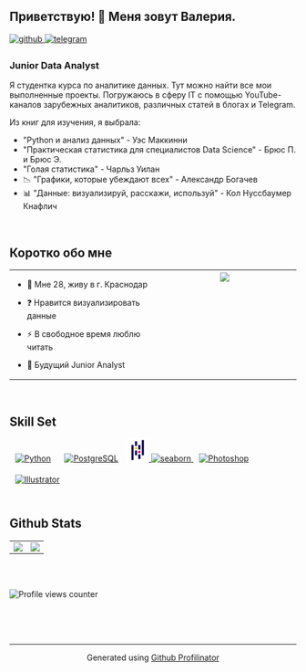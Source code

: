 ## Приветствую! 👋 Меня зовут Валерия.  

<a href="https://github.com/ValerieAgadzhanova" target="_blank">
<img src=https://img.shields.io/badge/github-%2324292e.svg?&style=for-the-badge&logo=github&logoColor=white alt=github style="margin-bottom: 5px;" />
</a>  
<a href="https://github.com/ValerieAgadzhanova" target="_blank">
<img src=https://img.shields.io/badge/Telegram?&style=for-the-badge&logo=Telegram&logoColor=26A5E4 alt=telegram style="margin-bottom: 5px;" />
</a>  
    



### Junior Data Analyst 
Я студентка курса по аналитике данных. Тут можно найти все мои выполненные проекты. Погружаюсь в сферу IT с помощью YouTube-каналов зарубежных аналитиков, различных статей в блогах и Telegram.

Из книг для изучения, я выбрала:
- "Python и анализ данных" - Уэс Маккинни
- "Практическая статистика для специалистов Data Science" -  Брюс П. и Брюс Э.
- "Голая статистика" - Чарльз Уилан
- 📉 "Графики, которые убеждают всех" - Александр Богачев 
- 📊 "Данные: визуализируй, расскажи, используй" - Кол Нуссбаумер Кнафлич  
  

<br/>  


## Коротко обо мне 
<table><tr><td valign="top" width="50%">

- 🌱 Мне 28, живу в г. Краснодар  
  

- ❓ Нравится визуализировать данные  
  

- ⚡ В свободное время люблю читать  
  

- 💭 Будущий Junior Analyst  


</td><td valign="top" width="50%">

<div align="center">
<img src="https://rishavanand.github.io/static/images/greetings.gif" align="center" style="width: 100%" />
</div>  


</td></tr></table>  

<br/>  


## Skill Set  
<div align="left">  
<a href="https://www.python.org/" target="_blank"><img style="margin: 10px" src="https://profilinator.rishav.dev/skills-assets/python-original.svg" alt="Python" height="40" /></a>  
<a href="https://www.postgresql.org/" target="_blank"><img style="margin: 10px" src="https://profilinator.rishav.dev/skills-assets/postgresql-original-wordmark.svg" alt="PostgreSQL" height="40" /></a> 
<a href="https://pandas.pydata.org/" target="_blank" rel="noreferrer"> <img src="https://raw.githubusercontent.com/devicons/devicon/2ae2a900d2f041da66e950e4d48052658d850630/icons/pandas/pandas-original.svg" alt="pandas" width="40" height="40"/> </a> <a href="https://www.postgresql.org" target="_blank" rel="noreferrer">
<a href="https://seaborn.pydata.org/" target="_blank" rel="noreferrer"> <img src="https://seaborn.pydata.org/_images/logo-mark-lightbg.svg" alt="seaborn" width="40" height="40"/> </a>
<a href="https://www.adobe.com/in/products/photoshop.html" target="_blank"><img style="margin: 10px" src="https://profilinator.rishav.dev/skills-assets/photoshop-plain.svg" alt="Photoshop" height="40" /></a>  
<a href="https://www.adobe.com/in/products/illustrator.html" target="_blank"><img style="margin: 10px" src="https://profilinator.rishav.dev/skills-assets/adobe_illustrator-icon.svg" alt="Illustrator" height="40" /></a>  
</div>  

<br/>  


## Github Stats  
<table><tr><td valign="top" width="50%">

<img src="https://github-readme-stats.vercel.app/api?username=ValerieAgadzhanova&show_icons=true&count_private=true&hide_border=true" align="left" style="width: 100%" />

</td><td valign="top" width="50%">

<img src="https://github-readme-stats.vercel.app/api/top-langs/?username=ValerieAgadzhanova&hide_border=true&layout=compact" align="left" style="width: 100%" />

</td></tr></table>  

<br/>  

  

<br/>  


![Profile views counter](https://komarev.com/ghpvc/?username=ValerieAgadzhanova&&style=flat-square)  
  

<br/>  

  

<br/>  


<br />

----
<div align="center">Generated using <a href="https://profilinator.rishav.dev/" target="_blank">Github Profilinator</a></div>

